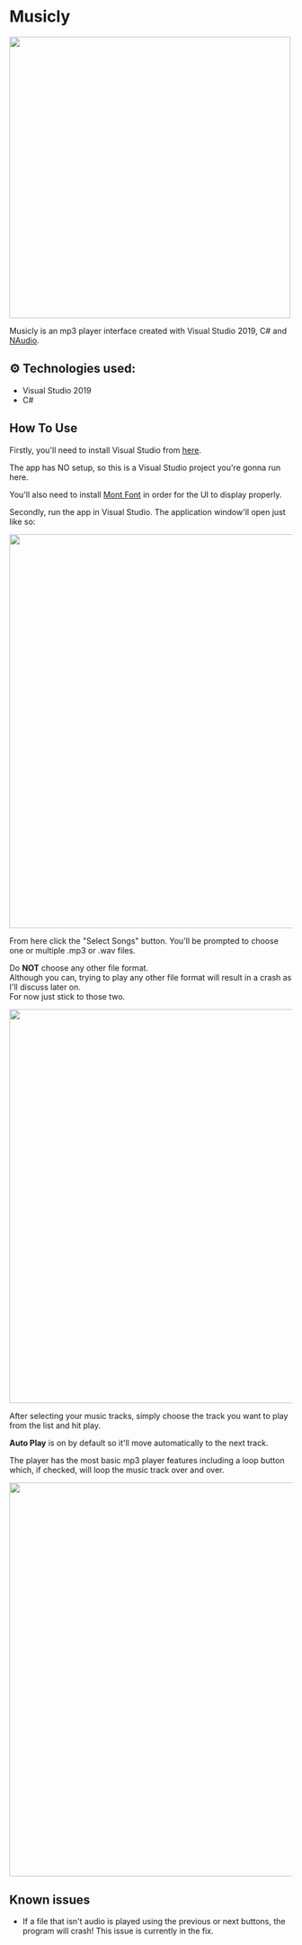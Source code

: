 # Musicly
<img src="https://user-images.githubusercontent.com/100843256/193441326-84a5e6a8-6895-47ed-9e2a-33b6df0d4fdd.png" width="500">

Musicly is an mp3 player interface created with Visual Studio 2019, C# and [NAudio](https://github.com/naudio/NAudio).

## ⚙ Technologies used:
- Visual Studio 2019
- C#

## How To Use
Firstly, you'll need to install Visual Studio from [here](https://visualstudio.microsoft.com/vs/).  

The app has NO setup, so this is a Visual Studio project you're gonna run here.  

You'll also need to install [Mont Font](https://www.dafont.com/mont.font) in order for the UI to display properly.  

Secondly, run the app in Visual Studio. The application window'll open just like so:  

<img src="https://user-images.githubusercontent.com/100843256/193441503-ef2bfcfa-6fa7-4a54-a714-1de6bddfb80c.PNG" width="700">  

From here click the "Select Songs" button. You'll be prompted to choose one or multiple .mp3 or .wav files.
  
Do **NOT** choose any other file format.  
Although you can, trying to play any other file format will result in a crash as I'll discuss later on.  
For now just stick to those two.  

<img src="https://user-images.githubusercontent.com/100843256/193441649-c337bece-b56c-4632-b2b4-560a2e0d9c7c.PNG" width="700">

After selecting your music tracks, simply choose the track you want to play from the list and hit play.  

**Auto Play** is on by default so it'll move automatically to the next track.  

The player has the most basic mp3 player features including a loop button which, if checked, will loop the music track over and over.  

<img src="https://user-images.githubusercontent.com/100843256/193441877-a4549099-b4fb-4b0d-b1ef-8ebaabfe4fdc.PNG" width="700">  

## Known issues
- If a file that isn't audio is played using the previous or next buttons, the program will crash!
This issue is currently in the fix.
